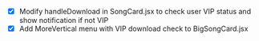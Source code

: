 - [x] Modify handleDownload in SongCard.jsx to check user VIP status and show notification if not VIP
- [x] Add MoreVertical menu with VIP download check to BigSongCard.jsx

